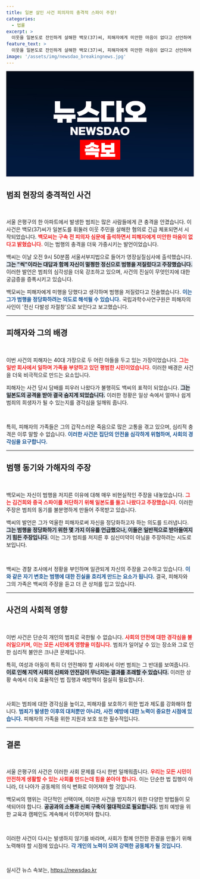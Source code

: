 ```yaml
---
title: 일본 살인 사건 피의자의 충격적 스파이 주장!
categories:
  - 법률
excerpt: >
  이웃을 일본도로 잔인하게 살해한 백모(37)씨, 피해자에게 미안한 마음이 없다고 선언하며 범행 동기를 충격적으로 주장! 경찰, 백씨의 정신 상태 포함한 범행 경위 조사 중.
feature_text: >
  이웃을 일본도로 잔인하게 살해한 백모(37)씨, 피해자에게 미안한 마음이 없다고 선언하며 범행 동기를 충격적으로 주장! 경찰, 백씨의 정신 상태 포함한 범행 경위 조사 중.
image: '/assets/img/newsdao_breakingnews.jpg'
---
```


<p><img src="/assets/img/newsdao_breakingnews.jpg" alt="firstkoreanews 속보" /></p>

<h2 data-ke-size="size26">범죄 현장의 충격적인 사건</h2>

<p data-ke-size="size16">&nbsp;</p>

<p>서울 은평구의 한 아파트에서 발생한 범죄는 많은 사람들에게 큰 충격을 안겼습니다. 이 사건은 백모(37)씨가 일본도를 휘둘러 이웃 주민을 살해한 혐의로 긴급 체포되면서 시작되었습니다. <b><span style="color: #ee2323;">백모씨는 구속 전 피의자 심문에 출석하면서 피해자에게 미안한 마음이 없다고 밝혔습니다.</span></b> 이는 범행의 충격을 더욱 가중시키는 발언이었습니다. </p>

<p>백씨는 이날 오전 9시 50분쯤 서울서부지법으로 들어가 영장실질심사에 출석했습니다. <b><span style="background-color: #21538527;">그는 "씩"이라는 대답과 함께 자신이 멀쩡한 정신으로 범행을 저질렀다고 주장했습니다.</span></b> 이러한 발언은 범죄의 심각성을 더욱 강조하고 있으며, 사건의 진실이 무엇인지에 대한 궁금증을 증폭시키고 있습니다. </p>

<p>백모씨는 피해자에게 미행을 당했다고 생각하며 범행을 저질렀다고 진술했습니다. <b><span style="color: #1a5490;">이는 그가 범행을 정당화하려는 의도로 해석될 수 있습니다.</span></b> 국립과학수사연구원은 피해자의 사인이 '전신 다발성 자절창'으로 보인다고 보고했습니다.</p>

<hr>

<h2 data-ke-size="size26">피해자와 그의 배경</h2>

<p data-ke-size="size16">&nbsp;</p>

<p>이번 사건의 피해자는 40대 가장으로 두 어린 아들을 두고 있는 가장이었습니다. <b><span style="color: #ee2323;">그는 일반 회사에서 일하며 가족을 부양하고 있던 평범한 시민이었습니다.</span></b> 이러한 배경은 사건을 더욱 비극적으로 만드는 요소입니다.</p>

<p>피해자는 사건 당시 담배를 피우러 나왔다가 불행히도 백씨의 표적이 되었습니다. <b><span style="background-color: #21538527;">그는 일본도의 공격을 받아 결국 숨지게 되었습니다.</span></b> 이러한 정황은 일상 속에서 얼마나 쉽게 범죄의 희생자가 될 수 있는지를 경각심을 일깨워 줍니다.</p>

<p data-ke-size="size16">&nbsp;</p>

<p>특히, 피해자의 가족들은 그의 갑작스러운 죽음으로 많은 고통을 겪고 있으며, 심리적 충격은 이루 말할 수 없습니다. <b><span style="color: #1a5490;">이러한 사건은 집단의 안전을 심각하게 위협하며, 사회의 경각심을 요구합니다.</span></b></p>

<hr>

<h2 data-ke-size="size26">범행 동기와 가해자의 주장</h2>

<p data-ke-size="size16">&nbsp;</p>

<p>백모씨는 자신이 범행을 저지른 이유에 대해 매우 비현실적인 주장을 내놓았습니다. <b><span style="color: #ee2323;">그는 김건희와 중국 스파이를 처단하기 위해 일본도를 들고 나왔다고 주장했습니다.</span></b> 이러한 주장은 범죄의 동기를 불분명하게 만들어 주목받고 있습니다. </p>

<p>백씨의 발언은 그가 억울한 피해자로써 자신을 정당화하고자 하는 의도를 드러냅니다. <b><span style="background-color: #21538527;">그는 범행을 정당화하기 위한 몇 가지 이유를 언급했으나, 이들은 일반적으로 받아들여지기 힘든 주장입니다.</span></b> 이는 그가 범죄를 저지른 후 심신미약이 아님을 주장하려는 시도로 보입니다.</p>

<p data-ke-size="size16">&nbsp;</p>

<p>백씨는 경찰 조사에서 정황을 부인하며 일관되게 자신의 주장을 고수하고 있습니다. <b><span style="color: #1a5490;">이와 같은 자기 변호는 범행에 대한 진실을 흐리게 만드는 요소가 됩니다.</span></b> 결국, 피해자와 그의 가족은 백씨의 주장을 듣고 더 큰 상처를 입고 있습니다.</p>

<hr>

<h2 data-ke-size="size26">사건의 사회적 영향</h2>

<p data-ke-size="size16">&nbsp;</p>

<p>이번 사건은 단순히 개인의 범죄로 국한될 수 없습니다. <b><span style="color: #ee2323;">사회의 안전에 대한 경각심을 불러일으키며, 이는 모든 시민에게 영향을 미칩니다.</span></b> 범죄가 일어날 수 있는 장소와 그로 인한 심리적 불안은 크나큰 문제입니다.</p>

<p>특히, 여성과 아동이 특히 더 안전해야 할 사회에서 이번 범죄는 그 반대를 보여줍니다. <b><span style="background-color: #21538527;">이로 인해 지역 사회의 신뢰와 안전감이 무너지는 결과를 초래할 수 있습니다.</span></b> 이러한 상황 속에서 더욱 효율적인 법 집행과 예방책이 절실히 필요합니다.</p>

<p data-ke-size="size16">&nbsp;</p>

<p>사회는 범죄에 대한 경각심을 높이고, 피해자를 보호하기 위한 법과 제도를 강화해야 합니다. <b><span style="color: #1a5490;">범죄가 발생한 이후의 대처뿐만 아니라, 사전 예방에 대한 노력이 중요한 시점에 있습니다.</span></b> 피해자의 가족을 위한 지원과 보호 또한 필수적입니다. </p>

<hr>

<h2 data-ke-size="size26">결론</h2>

<p data-ke-size="size16">&nbsp;</p>

<p>서울 은평구의 사건은 이러한 사회 문제를 다시 한번 일깨워줍니다. <b><span style="color: #ee2323;">우리는 모든 시민이 안전하게 생활할 수 있는 사회를 만드는데 힘을 쏟아야 합니다.</span></b> 이는 단순한 법 집행이 아니라, 더 나아가 공동체의 의식 변화로 이어져야 할 것입니다.</p>

<p>백모씨의 행위는 극단적인 선택이며, 이러한 사건을 방지하기 위한 다양한 방법들이 모색되어야 합니다. <b><span style="background-color: #21538527;">공공과의 소통과 신뢰 구축이 절대적으로 필요합니다.</span></b> 범죄 예방을 위한 교육과 캠페인도 계속해서 이루어져야 합니다.</p>

<p data-ke-size="size16">&nbsp;</p>

<p>이러한 사건이 다시는 발생하지 않기를 바라며, 사회가 함께 안전한 환경을 만들기 위해 노력해야 할 시점에 있습니다. <b><span style="color: #1a5490;">각 개인의 노력이 모여 강력한 공동체가 될 것입니다.</span></b></p>

<p data-ke-size="size16">&nbsp;</p>
실시간 뉴스 속보는, <a href="https://newsdao.kr" rel="dofollow">https://newsdao.kr</a>


